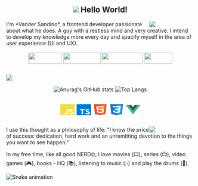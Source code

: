 <span align="center">

## <img src="https://user-images.githubusercontent.com/65673565/150426104-0dae9a5a-9ab0-4133-9b35-5a712dd86657.png" width="90px"> Hello World!  </h2>

</span>

<img align= right src="https://user-images.githubusercontent.com/65673565/150424140-d526204e-2295-43ea-bd0f-b83b2b0c4374.png" width="120px">

<div align="justified">
    I'm *Vander Sandino*, a frontend developer passionate about what he does. A guy with a restless mind and very creative. I intend to develop my knowledge more every day and specify myself in the area of user experience (UI and UX).
</div>



<div align="center" style="display: inline_block"><br>
<a href="https://github.com/vandersann" target="_blank"><img align="center" height="30" width="90"  src="https://img.shields.io/badge/-Github-000?style=flat-square&logo=Github&logoColor=white&link=https://github.com/vandersann"></a>
<a href="https://www.linkedin.com/in/vandersandinoo"><img align="center" height="30" width="100"  src="https://img.shields.io/badge/-LinkedIn-blue?style=flat-square&logo=Linkedin&logoColor=white&link=https://www.linkedin.com/in/vandersandinoo/)" ></a>
<a href="https://api.whatsapp.com/send?phone=5581996430492&text=Olá!"><img align="center" height="30" width="110" src="https://img.shields.io/badge/WhatsApp-25D366?style=for-the-badge&logo=whatsapp&logoColor=white"></a>
<a href="mailto:vandersann@gmail.com"><img align="center" height="30" width="75" src="https://img.shields.io/badge/-Gmail-c14438?style=flat-square&logo=Gmail&logoColor=white&link=mailto:vandersann@gmail.com)"></a>
</div>

##

<img align= left src="https://user-images.githubusercontent.com/65673565/150426106-0e3e12c7-0410-41d2-bcb4-31c72f2dc1a2.png" width="100px">

<div align="center" style: "inline_block"><br>
    
![Anurag's GitHub stats](https://github-readme-stats.vercel.app/api?username=vandersann&hide=contribs,prs&show_icons=true&theme=dracula) 
![Top Langs](https://github-readme-stats.vercel.app/api/top-langs/?username=vandersann&show_icons=true&theme=dracula)
   
</div>


<div align="center" style="display: inline_block"><br>
  <img align="center" alt="Vander-Js" height="30" width="40" src="https://raw.githubusercontent.com/devicons/devicon/master/icons/javascript/javascript-plain.svg">
  <img align="center" alt="Vander-Ts" height="30" width="40" src="https://raw.githubusercontent.com/devicons/devicon/master/icons/typescript/typescript-plain.svg">
  <img align="center" alt="Vander-HTML" height="30" width="40" src="https://raw.githubusercontent.com/devicons/devicon/master/icons/html5/html5-original.svg">
  <img align="center" alt="Vander-CSS" height="30" width="40" src="https://raw.githubusercontent.com/devicons/devicon/master/icons/css3/css3-original.svg">
    <img align="center" alt="Vander-Vue" height="30" width="40" src="https://raw.githubusercontent.com/devicons/devicon/master/icons/vuejs/vuejs-original.svg">
</div>

##

<img align= right src="https://user-images.githubusercontent.com/65673565/150426103-3fcc4d1c-c679-4fc2-82a7-cc03abe74813.png" width="120px">
<div alidn="justified">
I use this thought as a philosophy of life:
"I know the price of success: dedication, hard work and an unremitting devotion to the things you want to see happen."

In my free time, like all good NERD🤓, I love movies (🎞️), series (📺), video games (🎮), books - HQ (📚), listening to music (🎶) and play the drums (🥁).
</div>

  ![Snake animation](https://github.com/vandersann/vandersann/blob/output/github-contribution-grid-snake.svg)




